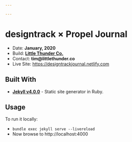 ```yaml
---

---
```

# designtrack × Propel Journal

* Date: __January, 2020__
* Build: __[Little Thunder Co.](https://littlethunder.co)__
* Contact: __tim@littlethunder.co__
* Live Site: https://designtrackjournal.netlify.com

Built With
----------

* __[Jekyll v4.0.0](http://jekyllrb.com/)__ -  Static site generator in Ruby.

Usage
-----

To run it locally:

* `bundle exec jekyll serve --livereload`
* Now browse to http://localhost:4000